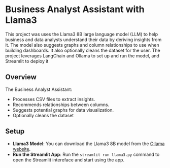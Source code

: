 # Business Analyst Assistant with Llama3

This project was  uses the Llama3 8B large language model (LLM) to help business and data analysts understand their data by deriving insights from it. The model also suggests graphs and column relationships to use when building dashboards.
It also optionally cleans the dataset for the user. The project leverages LangChain and Ollama to set up and run the model, and Streamlit to deploy it

## Overview

The Business Analyst Assistant:
- Processes CSV files to extract insights.
- Recommends relationships between columns.
- Suggests potential graphs for data visualization.
- Optionally cleans the dataset

## Setup

- **Llama3 Model**: You can download the Llama3 8B model from the [Ollama website](https://www.ollama.com/).
- **Run the Streamlit App**: Run the `streamlit run llama3.py` command to open the Streamlit intereface and start using the app.
